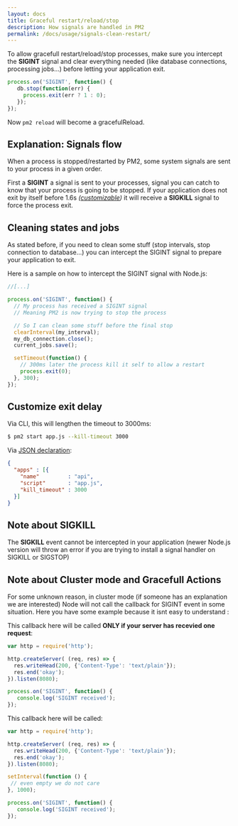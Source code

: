 ```yaml
---
layout: docs
title: Graceful restart/reload/stop
description: How signals are handled in PM2
permalink: /docs/usage/signals-clean-restart/
---
```


To allow gracefull restart/reload/stop processes, make sure you intercept the **SIGINT** signal and clear everything needed (like database connections, processing jobs...) before letting your application exit. 

```javascript
process.on('SIGINT', function() {
   db.stop(function(err) {
     process.exit(err ? 1 : 0);
   });
});
```

Now `pm2 reload` will become a gracefulReload.

## Explanation: Signals flow

When a process is stopped/restarted by PM2, some system signals are sent to your process in a given order.

First a **SIGINT** a signal is sent to your processes, signal you can catch to know that your process is going to be stopped. If your application does not exit by itself before 1.6s *([customizable](http://pm2.keymetrics.io/docs/usage/signals-clean-restart/#customize-exit-delay))* it will receive a **SIGKILL** signal to force the process exit.

## Cleaning states and jobs

As stated before, if you need to clean some stuff (stop intervals, stop connection to database...) you can intercept the SIGINT signal to prepare your application to exit.

Here is a sample on how to intercept the SIGINT signal with Node.js:

```javascript
//[...]

process.on('SIGINT', function() {
  // My process has received a SIGINT signal
  // Meaning PM2 is now trying to stop the process

  // So I can clean some stuff before the final stop
  clearInterval(my_interval);
  my_db_connection.close();
  current_jobs.save();

  setTimeout(function() {
    // 300ms later the process kill it self to allow a restart
    process.exit(0);
  }, 300);
});
```

## Customize exit delay

Via CLI, this will lengthen the timeout to 3000ms:

```bash
$ pm2 start app.js --kill-timeout 3000
```

Via [JSON declaration](http://pm2.keymetrics.io/docs/usage/application-declaration/):

```json
{
  "apps" : [{
    "name"         : "api",
    "script"       : "app.js",
    "kill_timeout" : 3000
  }]
}
```

## Note about SIGKILL

The **SIGKILL** event cannot be intercepted in your application (newer Node.js version will throw an error if you are trying to install a signal handler on SIGKILL or SIGSTOP)

## Note about Cluster mode and Gracefull Actions

For some unknown reason, in cluster mode (if someone has an explanation we are interested) Node will not call the callback for SIGINT event in some situation. Here you have some example because it isnt easy to understand :

This callback here will be called **ONLY if your server has recevied one request**:
```javascript
var http = require('http');

http.createServer( (req, res) => {
  res.writeHead(200, {'Content-Type': 'text/plain'});
  res.end('okay');
}).listen(8080);

process.on('SIGINT', function() {
   console.log('SIGINT received');
});
```

This callback here will be called:
```javascript
var http = require('http');

http.createServer( (req, res) => {
  res.writeHead(200, {'Content-Type': 'text/plain'});
  res.end('okay');
}).listen(8080);

setInterval(function () {
 // even empty we do not care
}, 1000);

process.on('SIGINT', function() {
   console.log('SIGINT received');
});
```
